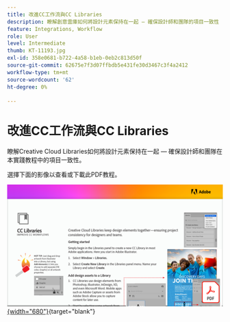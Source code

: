 ```yaml
---
title: 改進CC工作流與CC Libraries
description: 瞭解創意雲庫如何將設計元素保持在一起 — 確保設計師和團隊的項目一致性
feature: Integrations, Workflow
role: User
level: Intermediate
thumb: KT-11193.jpg
exl-id: 358e0681-b722-4a58-b1eb-0eb2c813d50f
source-git-commit: 62675e7f3d07ffbdb5e431fe30d3467c3f4a2412
workflow-type: tm+mt
source-wordcount: '62'
ht-degree: 0%

---
```


# 改進CC工作流與CC Libraries

瞭解Creative Cloud Libraries如何將設計元素保持在一起 — 確保設計師和團隊在本實踐教程中的項目一致性。

選擇下面的影像以查看或下載此PDF教程。

[![教程的首頁影像](assets/Improveccworkflowswithcclibraries.png){width="680"}](assets/ImproveCCWorkflowsCCLibraries.pdf){target="blank"}
